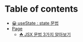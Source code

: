 # Table of contents

* [😀 useState : state 문법](README.md)
* [Page](page/README.md)
  * [☘ JSX 문법 3가지 알아보기](page/jsx-3.md)
